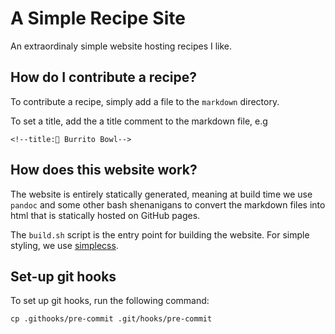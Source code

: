# A Simple Recipe Site

An extraordinaly simple website hosting recipes I like.

## How do I contribute a recipe?

To contribute a recipe, simply add a file to the `markdown` directory.

To set a title, add the a title comment to the markdown file, e.g

```
<!--title:🌯 Burrito Bowl-->
```

## How does this website work?

The website is entirely statically generated, meaning at build time we use `pandoc` and some other bash shenanigans to convert the markdown files into html that is statically hosted on GitHub pages.

The `build.sh` script is the entry point for building the website. For simple styling, we use [simplecss](https://simplecss.org).

## Set-up git hooks

To set up git hooks, run the following command:

```
cp .githooks/pre-commit .git/hooks/pre-commit
```
